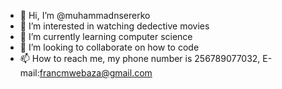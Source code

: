 - 👋 Hi, I’m @muhammadnsererko
- 👀 I’m interested in watching dedective movies
- 🌱 I’m currently learning computer science
- 💞️ I’m looking to collaborate on how to code
- 📫 How to reach me, my phone number is 256789077032, E-mail:francmwebaza@gmail.com

<!---
muhammadnsererko/muhammadnsererko is a ✨ special ✨ repository because its `README.md` (this file) appears on your GitHub profile.
You can click the Preview link to take a look at your changes.
--->
